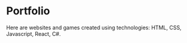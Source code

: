# Portfolio
Here are websites and games created using technologies: HTML, CSS, Javascript, React, C#.
